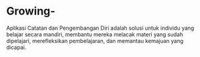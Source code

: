 # Growing-
Aplikasi Catatan dan Pengembangan Diri adalah solusi untuk individu yang belajar secara mandiri, membantu mereka melacak materi yang sudah dipelajari, merefleksikan pembelajaran, dan memantau kemajuan yang dicapai. 
